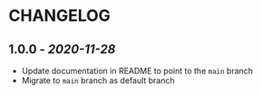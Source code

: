 # CHANGELOG

## 1.0.0 - *2020-11-28*

- Update documentation in README to point to the `main` branch
- Migrate to `main` branch as default branch
